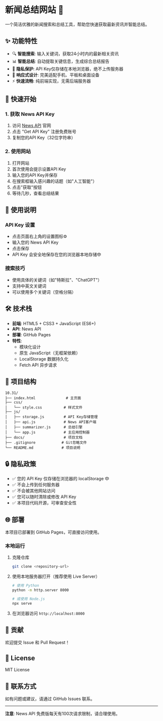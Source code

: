 # 新闻总结网站 📰

一个简洁优雅的新闻搜索和总结工具，帮助您快速获取最新资讯并智能总结。

## ✨ 功能特性

- 🔍 **智能搜索**: 输入关键词，获取24小时内的最新相关资讯
- 📊 **智能总结**: 自动提取关键信息，生成综合总结报告
- 🔐 **隐私保护**: API Key仅存储在本地浏览器，绝不上传服务器
- 📱 **响应式设计**: 完美适配手机、平板和桌面设备
- ⚡ **快速流畅**: 纯前端实现，无需后端服务器

## 🚀 快速开始

### 1. 获取 News API Key

1. 访问 [News API](https://newsapi.org/) 官网
2. 点击 "Get API Key" 注册免费账号
3. 复制您的API Key（32位字符串）

### 2. 使用网站

1. 打开网站
2. 首次使用会提示设置API Key
3. 输入您的API Key并保存
4. 在搜索框输入感兴趣的话题（如"人工智能"）
5. 点击"获取"按钮
6. 等待几秒，查看总结结果

## 📖 使用说明

### API Key 设置
- 点击页面右上角的设置图标⚙️
- 输入您的 News API Key
- 点击保存
- API Key 会安全地保存在您的浏览器本地存储中

### 搜索技巧
- 使用具体的关键词（如"特斯拉"、"ChatGPT"）
- 支持中英文关键词
- 可以使用多个关键词（空格分隔）

## 🛠️ 技术栈

- **前端**: HTML5 + CSS3 + JavaScript (ES6+)
- **API**: News API
- **部署**: GitHub Pages
- **特性**: 
  - 模块化设计
  - 原生 JavaScript（无框架依赖）
  - LocalStorage 数据持久化
  - Fetch API 异步请求

## 📁 项目结构

```
10.31/
├── index.html              # 主页面
├── css/
│   └── style.css          # 样式文件
├── js/
│   ├── storage.js         # API Key存储管理
│   ├── api.js             # News API客户端
│   ├── summarizer.js      # 总结引擎
│   └── app.js             # 主应用控制器
├── docs/                  # 项目文档
├── .gitignore            # Git忽略文件
└── README.md             # 项目说明
```

## 🔒 隐私政策

- ✅ 您的 API Key 仅存储在浏览器的 localStorage 中
- ✅ 不会上传到任何服务器
- ✅ 不会被其他网站访问
- ✅ 您可以随时清除或修改 API Key
- ✅ 本项目代码开源，可审查安全性

## 🌐 部署

本项目已部署到 GitHub Pages，可直接访问使用。

### 本地运行
1. 克隆仓库
   ```bash
   git clone <repository-url>
   ```
2. 使用本地服务器打开（推荐使用 Live Server）
   ```bash
   # 使用 Python
   python -m http.server 8000
   
   # 或使用 Node.js
   npx serve
   ```
3. 在浏览器访问 `http://localhost:8000`

## 🤝 贡献

欢迎提交 Issue 和 Pull Request！

## 📄 License

MIT License

## 📧 联系方式

如有问题或建议，请通过 GitHub Issues 联系。

---

**注意**: News API 免费版每天有100次请求限制，请合理使用。
